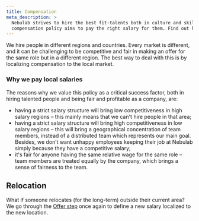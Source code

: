 ```yaml
---
title: Compensation
meta_description: >
  Nebulab strives to hire the best fit-talents both in culture and skill-set. Our
  compensation policy aims to pay the right salary for them. Find out how we handle this!
---
```


We hire people in different regions and countries. Every market is different, and it can be
challenging to be competitive and fair in making an offer for the same role but in a different
region. The best way to deal with this is by localizing compensation to the local market.

### Why we pay local salaries

The reasons why we value this policy as a critical success factor, both in hiring talented people
and being fair and profitable as a company, are:

- having a strict salary structure will bring low competitiveness in high salary regions – this
mainly means that we can't hire people in that area;
- having a strict salary structure will bring high competitiveness in low salary regions – this will
bring a geographical concentration of team members, instead of a distributed team which represents
our main goal. Besides, we don’t want unhappy employees keeping their job at Nebulab simply because
they have a competitive salary;
- it's fair for anyone having the same relative wage for the same role – team members are treated
equally by the company, which brings a sense of fairness to the team.

## Relocation

What if someone relocates (for the long-term) outside their current area? We go through the 
[Offer step](https://playbook.nebulab.com/people-ops/hiring/#offer) once again to define a new
salary localized to the new location.